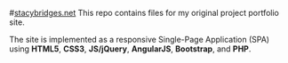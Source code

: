 #[stacybridges.net](http://stacybridges.net)
This repo contains files for my original project portfolio site. 

The site is implemented as a responsive Single-Page Application (SPA) using **HTML5**, **CSS3**, **JS/jQuery**, **AngularJS**, **Bootstrap**, and **PHP**. 
